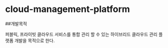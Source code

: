 # cloud-management-platform


##개발목적

퍼블릭, 프라이빗 클라우드 서비스를 통합 관리 할 수 있는 하이브리드 클라우드 관리 플랫폼 개발을 목적으로 한다.
